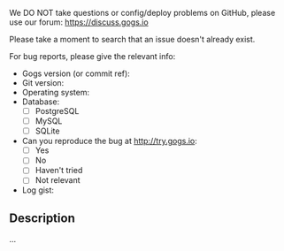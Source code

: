 We DO NOT take questions or config/deploy problems on GitHub, please use our forum: https://discuss.gogs.io

Please take a moment to search that an issue doesn't already exist.

For bug reports, please give the relevant info:

- Gogs version (or commit ref):
- Git version:
- Operating system:
- Database:
  - [ ] PostgreSQL
  - [ ] MySQL
  - [ ] SQLite
- Can you reproduce the bug at http://try.gogs.io:
  - [ ] Yes
  - [ ] No
  - [ ] Haven't tried
  - [ ] Not relevant
- Log gist:

## Description

...
